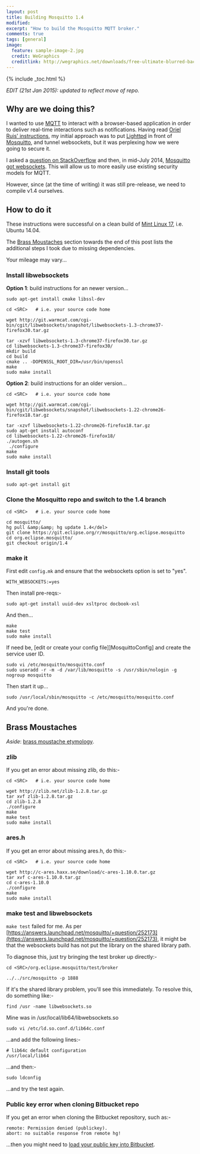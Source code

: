```yaml
---
layout: post
title: Building Mosquitto 1.4
modified:
excerpt: "How to build the Mosquitto MQTT broker."
comments: true
tags: [general]
image:
  feature: sample-image-2.jpg
  credit: WeGraphics
  creditlink: http://wegraphics.net/downloads/free-ultimate-blurred-background-pack/
---
```


{% include _toc.html %}

*EDIT (21st Jan 2015): updated to reflect move of repo.*


## Why are we doing this?

I wanted to use [MQTT][MQTT] to interact with a browser-based application in order to deliver real-time interactions such as notifications. Having read [Oriel Ruis' instructions][OrielRuisPost], my initial approach was to put [Lighttpd][Lighttpd] in front of [Mosquitto][Mosquitto], and tunnel websockets, but it was perplexing how we were going to secure it.

I asked a [question on StackOverflow][StackoverflowQuestion] and then, in mid-July 2014, [Mosquitto got websockets][MosquittoWebsockets]. This will allow us to more easily use existing security models for MQTT.

However, since (at the time of writing) it was still pre-release, we need to compile v1.4 ourselves.


## How to do it

These instructions were successful on a clean build of [Mint Linux 17][LinuxMint], i.e. Ubuntu 14.04.

The [Brass Moustaches](#brass-moustaches) section towards the end of this post lists the additional steps I took due to missing dependencies.

Your mileage may vary...

### Install libwebsockets

**Option 1**: build instructions for an newer version...

    sudo apt-get install cmake libssl-dev
    
    cd <SRC>   # i.e. your source code home
    
    wget http://git.warmcat.com/cgi-bin/cgit/libwebsockets/snapshot/libwebsockets-1.3-chrome37-firefox30.tar.gz
    
    tar -xzvf libwebsockets-1.3-chrome37-firefox30.tar.gz
    cd libwebsockets-1.3-chrome37-firefox30/
    mkdir build
    cd build
    cmake .. -DOPENSSL_ROOT_DIR=/usr/bin/openssl
    make
    sudo make install
    
**Option 2**: build instructions for an older version...

    cd <SRC>   # i.e. your source code home
    
    wget http://git.warmcat.com/cgi-bin/cgit/libwebsockets/snapshot/libwebsockets-1.22-chrome26-firefox18.tar.gz
    
    tar -xzvf libwebsockets-1.22-chrome26-firefox18.tar.gz
    sudo apt-get install autoconf
    cd libwebsockets-1.22-chrome26-firefox18/
    ./autogen.sh
     ./configure
    make
    sudo make install
    
### Install git tools

    sudo apt-get install git    

### Clone the Mosquitto repo and switch to the 1.4 branch

    cd <SRC>   # i.e. your source code home
    
    cd mosquitto/
    hg pull &amp;&amp; hg update 1.4</del>
    git clone https://git.eclipse.org/r/mosquitto/org.eclipse.mosquitto
    cd org.eclipse.mosquitto/
    git checkout origin/1.4
    
### make it

First edit `config.mk` and ensure that the websockets option is set to "yes".

    WITH_WEBSOCKETS:=yes
    
Then install pre-reqs:-

    sudo apt-get install uuid-dev xsltproc docbook-xsl
    
And then...

    make
    make test
    sudo make install
    
If need be, [edit or create your config file]]MosquittoConfig] and create the service user ID.

    sudo vi /etc/mosquitto/mosquitto.conf
    sudo useradd -r -m -d /var/lib/mosquitto -s /usr/sbin/nologin -g nogroup mosquitto
    
Then start it up...

    sudo /usr/local/sbin/mosquitto -c /etc/mosquitto/mosquitto.conf
    
And you're done.


## Brass Moustaches

*Aside*: [brass moustache etymology](/2014/07/25/brass-moustache).


### zlib

If you get an error about missing zlib, do this:-

    cd <SRC>   # i.e. your source code home
    
    wget http://zlib.net/zlib-1.2.8.tar.gz
    tar xvf zlib-1.2.8.tar.gz
    cd zlib-1.2.8
    ./configure
    make
    make test
    sudo make install

    
### ares.h

If you get an error about missing ares.h, do this:-

    cd <SRC>   # i.e. your source code home
    
    wget http://c-ares.haxx.se/download/c-ares-1.10.0.tar.gz
    tar xvf c-ares-1.10.0.tar.gz
    cd c-ares-1.10.0
    ./configure
    make
    sudo make install


### make test and libwebsockets

`make test` failed for me. As per [https://answers.launchpad.net/mosquitto/+question/252173](https://answers.launchpad.net/mosquitto/+question/252173), it might be that the websockets build has not put the library on the shared library path.

To diagnose this, just try bringing the test broker up directly:-

    cd <SRC>/org.eclipse.mosquitto/test/broker

    ../../src/mosquitto -p 1888
    
If it's the shared library problem, you'll see this immediately. To resolve this, do something like:-

    find /usr -name libwebsockets.so
    
Mine was in /usr/local/lib64/libwebsockets.so

    sudo vi /etc/ld.so.conf.d/lib64c.conf
    
...and add the following lines:-

    # lib64c default configuration
    /usr/local/lib64
    
...and then:-

    sudo ldconfig
    
...and try the test again.


### Public key error when cloning Bitbucket repo

If you get an error when cloning the Bitbucket repository, such as:-

    remote: Permission denied (publickey).
    abort: no suitable response from remote hg!    

...then you might need to [load your public key into Bitbucket][LoadPublicKey].



[MQTT]: http://mqtt.org/
[OrielRuisPost]: http://oriolrius.cat/blog/2013/09/25/server-send-push-notifications-to-client-browser-without-polling/
[Lighttpd]: http://www.lighttpd.net
[Mosquitto]: http://mosquitto.org/
[StackOverflowQuestion]: http://stackoverflow.com/questions/24488512/how-to-secure-mqtt-over-websockets
[MosquittoWebsockets]: http://jpmens.net/2014/07/03/the-mosquitto-mqtt-broker-gets-websockets-support
[LinuxMint]: http://www.linuxmint.com
[BrassMoustaches]: /2014/07/25/brass-moustache
[MosquittoConfig]: http://mosquitto.org/man/mosquitto-conf-5.html
[BrassMoustacheDef]: /2014/07/25/brass-moustache
[LoadPublicKey]: https://confluence.atlassian.com/display/BITBUCKET/Troubleshoot+SSH+Issues#TroubleshootSSHIssues-Permissiondenied(publickey)orNosuitableresponsefromremote